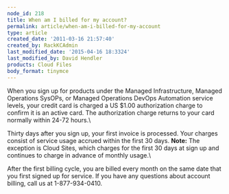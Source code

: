 ```yaml
---
node_id: 218
title: When am I billed for my account?
permalink: article/when-am-i-billed-for-my-account
type: article
created_date: '2011-03-16 21:57:40'
created_by: RackKCAdmin
last_modified_date: '2015-04-16 18:3324'
last_modified_by: David Hendler
products: Cloud Files
body_format: tinymce
---
```


When you sign up for products under the Managed Infrastructure, Managed
Operations SysOPs, or Managed Operations DevOps Automation service
levels, your credit card is charged a US \$1.00 authorization charge to
confirm it is an active card. The authorization charge returns to your
card normally within 24-72 hours.\
  

Thirty days after you sign up, your first invoice is processed. Your
charges consist of service usage accrued within the first 30 days.
**Note:** The exception is Cloud Sites, which charges for the first 30
days at sign up and continues to charge in advance of monthly usage.\
  

After the first billing cycle, you are billed every month on the same
date that you first signed up for service. If you have any questions
about account billing, call us at 1-877-934-0410.


